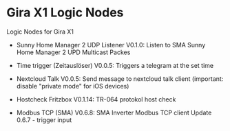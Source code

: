 # Gira X1 Logic Nodes

Logic Nodes for Gira X1

- Sunny Home Manager 2 UDP Listener V0.1.0:
  Listen to SMA Sunny Home Manager 2 UPD Multicast Packes  
  
- Time trigger (Zeitauslöser) V0.0.5: 
  Triggers a telegram at the set time
     
- Nextcloud Talk V0.0.5:
  Send message to nextcloud talk client (important: disable "private mode" for iOS devices)
  
- Hostcheck Fritzbox V0.1.14:
  TR-064 protokol host check
 
- Modbus TCP (SMA) V0.6.8:
  SMA Inverter Modbus TCP client
  Update 0.6.7 - trigger input 



